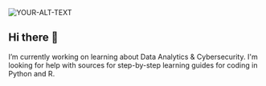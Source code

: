 <picture>
 <source media="(prefers-color-scheme: dark)" srcset="https://thedesignest.net/wp-content/uploads/2020/05/Cyberpunk-2077-Art-by-James-Abels-689x1024.jpg">
 <source media="(prefers-color-scheme: light)" srcset="https://cdnb.artstation.com/p/assets/images/images/030/916/251/large/mitchell-seminutin-asset.jpg?1602036964">
 <img alt="YOUR-ALT-TEXT" src="YOUR-DEFAULT-IMAGE">
</picture>

## Hi there 👋
I’m currently working on learning about Data Analytics & Cybersecurity. 
I'm looking for help with sources for step-by-step learning guides for coding in Python and R.

<!--
**nikkosgordon94/nikkosgordon94** is a ✨ _special_ ✨ repository because its `README.md` (this file) appears on your GitHub profile.

Here are some ideas to get you started:

- 🔭 I’m currently working on Data Analytics & Cybersecurity
- 🌱 I’m currently learning ...
- 👯 I’m looking to collaborate on ...
- 🤔 I’m looking for help with step-by-step learning for R and Pythin coding
- 💬 Ask me about ...
- 📫 How to reach me: ...
- 😄 Pronouns: ...
- ⚡ Fun fact: ...
-->
